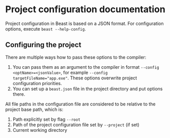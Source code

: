 # Project configuration documentation

Project configuration in Beast is based on a JSON format. For configuration options, execute `beast --help-config`.

## Configuring the project

There are multiple ways how to pass these options to the compiler:

1. You can pass them as an argument to the compiler in format `--config <optName>=<jsonValue>`, for example `--config targetFileName="app.exe"`. These options overwrite project configuration priorities.
2. You can set up a `beast.json` file in the project directory and put options there.

All file paths in the configuration file are considered to be relative to the project base path, which is:
1. Path explicitly set by flag `--root`
2. Path of the project configuration file set by `--project` (if set)
3. Current working directory
